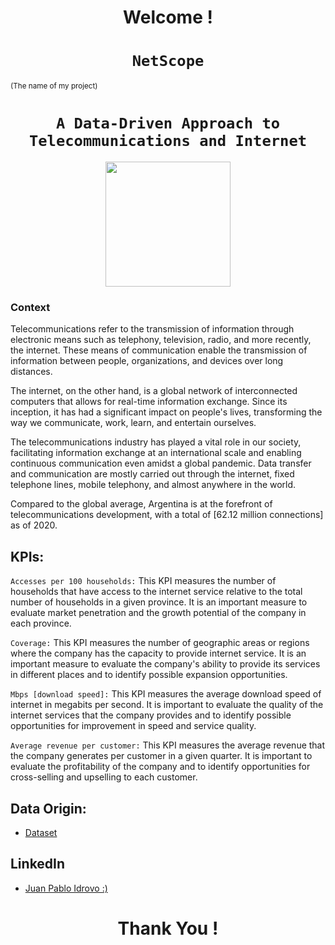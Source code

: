 
<h1 align='center'>
 <b>Welcome !</b>
</h1>
 
# <h1 align="center">**`NetScope`**</h1>
<sub align="center">(The name of my project)</sub>
# <h1 align="center">**`A Data-Driven Approach to Telecommunications and Internet`**</h1>

<p align='center'>
<img src = 'https://newses.cgtn.com/n/BfJIA-CAA-HAA/BceGDAA.jpg' height = 200>
<p>

### **Context**

Telecommunications refer to the transmission of information through electronic means such as telephony, television, radio, and more recently, the internet. These means of communication enable the transmission of information between people, organizations, and devices over long distances.

The internet, on the other hand, is a global network of interconnected computers that allows for real-time information exchange. Since its inception, it has had a significant impact on people's lives, transforming the way we communicate, work, learn, and entertain ourselves.

The telecommunications industry has played a vital role in our society, facilitating information exchange at an international scale and enabling continuous communication even amidst a global pandemic. Data transfer and communication are mostly carried out through the internet, fixed telephone lines, mobile telephony, and almost anywhere in the world.

Compared to the global average, Argentina is at the forefront of telecommunications development, with a total of [62.12 million connections] as of 2020.


## KPIs:

`Accesses per 100 households:` This KPI measures the number of households that have access to the internet service relative to the total number of households in a given province. It is an important measure to evaluate market penetration and the growth potential of the company in each province.

`Coverage:` This KPI measures the number of geographic areas or regions where the company has the capacity to provide internet service. It is an important measure to evaluate the company's ability to provide its services in different places and to identify possible expansion opportunities.

`Mbps [download speed]:` This KPI measures the average download speed of internet in megabits per second. It is important to evaluate the quality of the internet services that the company provides and to identify possible opportunities for improvement in speed and service quality.

`Average revenue per customer:` This KPI measures the average revenue that the company generates per customer in a given quarter. It is important to evaluate the profitability of the company and to identify opportunities for cross-selling and upselling to each customer.

## Data Origin:

- [Dataset](https://datosabiertos.enacom.gob.ar/dashboards/20000/acceso-a-internet/)

## LinkedIn
- [Juan Pablo Idrovo :)](https://www.linkedin.com/in/juan-pablo-idrovo-3366a351/)
 
<h1 align="center">Thank You !</h1>

